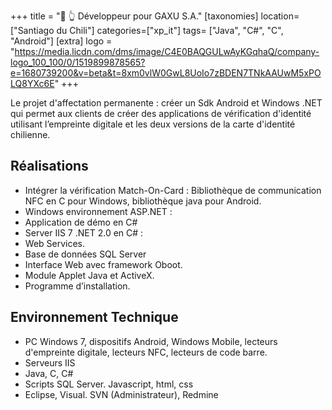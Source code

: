 +++
title = "🪪 👆️ Développeur pour GAXU S.A."
[taxonomies]
location=["Santiago du Chili"]
categories=["xp_it"]
tags=   ["Java", "C#", "C", "Android"]
[extra]
logo = "https://media.licdn.com/dms/image/C4E0BAQGULwAyKGqhaQ/company-logo_100_100/0/1519899878565?e=1680739200&v=beta&t=8xm0vlW0GwL8UoIo7zBDEN7TNkAAUwM5xPOLQ8YXc6E"
+++

Le projet d'affectation permanente : créer un Sdk Android et Windows .NET qui permet aux clients de créer des applications de vérification d'identité utilisant l’empreinte digitale et les deux versions de la carte d'identité chilienne.

## Réalisations

- Intégrer la vérification Match-On-Card : Bibliothèque de communication NFC en C pour Windows, bibliothèque java pour Android.
- Windows environnement ASP.NET :
- Application de démo en C#
- Server IIS 7 .NET 2.0 en C# :
- Web Services.
- Base de données SQL Server
- Interface Web avec framework Oboot.
- Module Applet Java et ActiveX.
- Programme d’installation.

## Environnement Technique

- PC Windows 7, dispositifs Android, Windows Mobile, lecteurs d'empreinte digitale, lecteurs NFC, lecteurs de code barre.
- Serveurs IIS
- Java, C, C#
- Scripts SQL Server. Javascript, html, css
- Eclipse, Visual. SVN (Administrateur), Redmine
